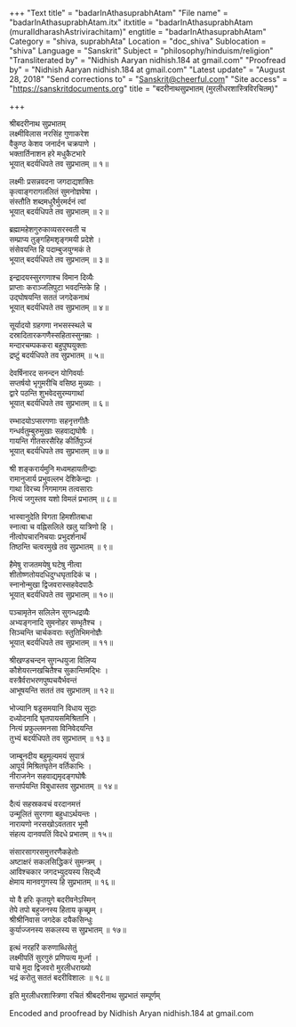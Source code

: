 +++
"Text title" = "badarInAthasuprabhAtam"
"File name" = "badarInAthasuprabhAtam.itx"
itxtitle = "badarInAthasuprabhAtam (muralIdharashAstrivirachitam)"
engtitle = "badarInAthasuprabhAtam"
Category = "shiva, suprabhAta"
Location = "doc_shiva"
Sublocation = "shiva"
Language = "Sanskrit"
Subject = "philosophy/hinduism/religion"
"Transliterated by" = "Nidhish Aaryan nidhish.184 at gmail.com"
"Proofread by" = "Nidhish Aaryan nidhish.184 at gmail.com"
"Latest update" = "August 28, 2018"
"Send corrections to" = "Sanskrit@cheerful.com"
"Site access" = "https://sanskritdocuments.org"
title = "बदरीनाथसुप्रभातम् (मुरलीधरशास्त्रिविरचितम्)"

+++
  
 श्रीबदरीनाथ सुप्रभातम्   
लक्ष्मीविलास नरसिंह गुणाकरेश  
    वैकुण्ठ केशव जनार्दन चक्रपाणे ।  
भक्तार्तिनाशन हरे मधुकैटभारे  
    भूयात् बदर्यधिपते तव सुप्रभातम् ॥ १॥  
  
लक्ष्मीः प्रसन्नवदना जगदाद्यशक्तिः  
    कृत्वाङ्गरागललितं सुमनोज्ञवेषा ।  
संस्तौति शब्दमधुरैर्मुरमर्दनं त्वां  
    भूयात् बदर्यधिपते तव सुप्रभातम् ॥ २॥  
  
ब्रह्मामहेशगुरुकाव्यसरस्वती च  
    सम्प्राप्य तुङ्गहिमश‍ृङ्गमयी प्रदेशे ।  
संसेवयन्ति हि पदाम्बुजयुग्मकं ते  
    भूयात् बदर्यधिपते तव सुप्रभातम् ॥ ३॥  
  
इन्द्रादयस्सुरगणाश्च विमान दिव्यैः  
    प्राप्ताः कराञ्जलिपुटा भवदन्तिके हि ।  
उद्घोषयन्ति सततं जगदेकनाथं  
    भूयात् बदर्यधिपते तव सुप्रभातम् ॥ ४॥  
  
सूर्यादयो ग्रहगणा नभसस्स्थले च  
    दस्रादितारकगणैस्सहितास्सुनम्राः ।  
मन्दारचम्पककरा बहुपुष्पयुक्ताः  
    द्रष्टुं बदर्यधिपते तव सुप्रभातम् ॥ ५॥  
  
देवर्षिनारद सनन्दन योगिवर्याः  
    सप्तर्षयो भृगुमरीचि वसिष्ठ मुख्याः ।  
द्वारे पठन्ति शुभवेदसुरम्यगाथां  
    भूयात् बदर्यधिपते तव सुप्रभातम् ॥ ६॥  
  
रम्भादयोऽप्सरगणाः सहनृत्तगीतैः  
    गन्धर्वतुम्बुरुमुखाः सहवाद्यघोषैः ।  
गायन्ति गीतसरसैरिह कीर्तिपुञ्जं  
    भूयात् बदर्यधिपते तव सुप्रभातम् ॥ ७॥  
  
श्री शङ्करार्यमुनि मध्वमहायतीन्द्राः  
    रामानुजार्य प्रभुवल्लभ देशिकेन्द्राः ।  
गाथा विरच्य निगमागम तत्वसाराः  
    नित्यं जगुस्तव यशो विमलं प्रभातम् ॥ ८॥  
  
भास्वानुदेति विगता हिमशीतबाधा  
    स्नात्वा च वह्निसलिले खलु यात्रिणो हि ।  
नीत्वोपचारनिचयाः प्रभुदर्शनार्थं  
    तिष्ठन्ति चत्वरमुखे तव सुप्रभातम् ॥ ९॥  
  
हैमेषु राजतमयेषु घटेषु नीत्वा  
    शीतोष्णतोयदधिदुग्धघृतादिकं च ।  
स्नानोन्मुखा द्विजवरास्सहवेदपाठैः  
    भूयात् बदर्यधिपते तव सुप्रभातम् ॥ १०॥  
  
पञ्चामृतेन सलिलेन सुगन्धद्रव्यैः  
    अभ्यङ्गनादि सुमनोहर सम्भृतैश्च ।  
सिञ्चन्ति चार्चकवराः स्तुतिभिमनोज्ञैः  
     भूयात् बदर्यधिपते तव सुप्रभातम् ॥ ११॥  
  
श्रीखण्डचन्दन सुगन्धयुजा विलिप्य  
     कौशेयरत्नखचितैश्च सुकान्तिमद्भिः ।  
वस्त्रैर्वराभरणपुष्पचयैर्भवन्तं  
     आभूषयन्ति सततं तव सुप्रभातम् ॥ १२॥  
  
भोज्यानि षड्रसमयानि विधाय सूदाः  
     दध्योदनादि घृतपायसमिश्रितानि ।  
नित्यं प्रफुल्लमनसा विनिवेदयन्ति  
     तुभ्यं बदर्यधिपते तव सुप्रभातम् ॥ १३॥  
  
जाम्बूनदीय बहुमूल्यमयं सुपात्रं  
     आपूर्य मिश्रितघृतेन वर्तिकाभिः ।  
नीराजनेन सहवाद्यमृदङ्गघोषैः  
     सन्तर्पयन्ति विबुधास्तव सुप्रभातम् ॥ १४॥  
  
दैत्यं सहस्रकवचं वरदानमत्तं  
     उन्मूलितं सुरगणा बहुधाऽर्थयन्तः ।  
नारायणो नरसखोऽवततार भूमौ  
     संहत्य दानवपतिं विदधे प्रभातम् ॥ १५॥  
  
संसारसागरसमुत्तरणैकहेतोः  
     अष्टाक्षरं सकलसिद्धिकरं सुमन्त्रम् ।  
आविश्चकार जगदभ्युदयस्य सिद्‍ध्यै  
     क्षेमाय मानवगुणस्य हि सुप्रभातम् ॥ १६॥  
  
यो वै हरिः कृतयुगे बदरीवनेऽस्मिन्  
     तेपे तपो बहुजनस्य हिताय कृच्छ्रम् ।  
श्रीश्रीनिवास जगदेक दयैकसिन्धुः  
     कुर्याज्जनस्य सकलस्य स सुप्रभातम् ॥ १७॥  
  
इत्थं नरहरिं करुणाब्धिसेतुं  
     लक्ष्मीपतिं सुरगुरुं प्रणिपत्य मूर्ध्ना ।  
याचे मुदा द्विजवरो मुरलीधराख्यो  
     भद्रं करोतु सततं बदरीविशालः ॥ १८॥  
  
इति मुरलीधरशास्त्रिणा रचितं श्रीबदरीनाथ सुप्रभातं सम्पूर्णम्  
  
  
Encoded and proofread by Nidhish Aryan nidhish.184 at gmail.com   
  
